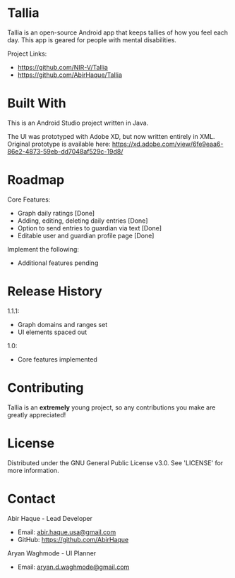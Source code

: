 # Tallia
Tallia is an open-source Android app that keeps tallies of how you feel each day. This app is geared for people with mental disabilities.

Project Links: 
- https://github.com/NIR-V/Tallia
- https://github.com/AbirHaque/Tallia

# Built With
This is an Android Studio project written in Java. 

The UI was prototyped with Adobe XD, but now written entirely in XML. Original prototype is available here: https://xd.adobe.com/view/6fe9eaa6-86e2-4873-59eb-dd7048af529c-19d8/

# Roadmap
Core Features:
- Graph daily ratings [Done]
- Adding, editing, deleting daily entries [Done]
- Option to send entries to guardian via text [Done]
- Editable user and guardian profile page [Done]

Implement the following:
- Additional features pending

# Release History
1.1.1:
- Graph domains and ranges set
- UI elements spaced out

1.0:
- Core features implemented

# Contributing
Tallia is an **extremely** young project, so any contributions you make are greatly appreciated!

# License
Distributed under the GNU General Public License v3.0. See 'LICENSE' for more information.

# Contact
Abir Haque - Lead Developer
- Email: abir.haque.usa@gmail.com
- GitHub: https://github.com/AbirHaque

Aryan Waghmode - UI Planner
- Email: aryan.d.waghmode@gmail.com
